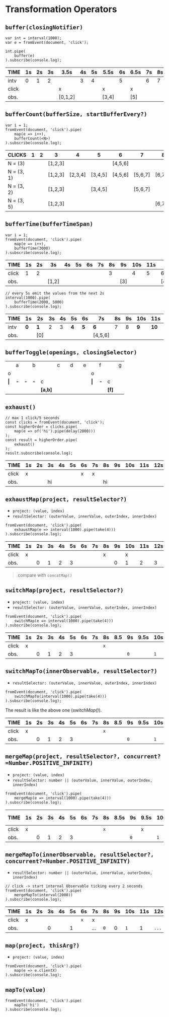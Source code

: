 # Transformation Operators

## `buffer(closingNotifier)`

```
var int = interval(1000);
var e = fromEvent(document, 'click');

int.pipe(
	buffer(e)
).subscribe(console.log);
```

| TIME | 1s | 2s | 3s | 3.5s    | 4s | 5s | 5.5s    | 6s | 6.5s | 7s | 8s | 9s | 9.25s   | 9.75s | 10s |
|------|----|----|----|---------|----|----|---------|----|------|----|----|----|---------|-------|-----|
| intv | 0  | 1  | 2  |         | 3  | 4  |         | 5  |      | 6  | 7  | 8  |         |       | 9   |
| click |   |    |    | x       |    |    | x       |    | x    |    |    |    | x       | x     |     |
| obs. |    |    |    | [0,1,2] |    |    | [3,4]   |    | [5]  |    |    |    | [6,7,8] | []    |     |

## `bufferCount(bufferSize, startBufferEvery?)`

```
var i = 1;
fromEvent(document, 'click').pipe(
	map(e => i++),
	bufferCount(<N>)
).subscribe(console.log);
```

| CLICKS      | 1 | 2 | 3 | 4 | 5 | 6 | 7 | 8 | 9 | 10 | 11 | 12 | 13 |
|-------------|---|---|---|---|---|---|---|---|---|----|----|----|----|
| N = (3)     |   |   | [1,2,3] | | | [4,5,6] | | | [7,8,9] | | | [10,11,12] | |
| N = (3, 1)  |   |   | [1,2,3] | [2,3,4] | [3,4,5] | [4,5,6] | [5,6,7] | [6,7,8] | [7,8,9] | [8,9,10] | [9,10,11] | [10,11,12] | [11,12,13] |
| N = (3, 2)  |   |   | [1,2,3] | | [3,4,5] | | [5,6,7] | | [7,8,9] | | [9,10,11] | | [11,12,13] |
| N = (3, 5)  |   |   | [1,2,3] | | | | | [6,7,8] | | | | | [11,12,13] |

## `bufferTime(bufferTimeSpan)`

```
var i = 1;
fromEvent(document, 'click').pipe(
	map(e => i++),
	bufferTime(3000)
).subscribe(console.log);
```

| TIME        | 1s | 2s | 3s | 4s | 5s | 6s | 7s | 8s | 9s | 10s | 11s | 12s |
|-------------|----|----|----|----|----|----|----|----|----|-----|-----|-----|
| click       | 1  | 2  |    |    |    |    |    | 3  |    | 4   | 5   | 6   |
| obs.        | | | [1,2]    |    |    |    |    |   | [3] |     |     | [4,5,6] |

```
// every 5s emit the values from the next 2s
interval(1000).pipe(
	bufferTime(2000, 5000)
).subscribe(console.log);
```

| TIME        | 1s | 2s | 3s | 4s | 5s | 6s | 7s | 8s | 9s | 10s | 11s | 12s | 13s | 14s |
|-------------|----|----|----|----|----|----|----|----|----|-----|-----|-----|-----|-----|
| intv        | **0**  | **1**  | 2  | 3  | **4**  | **5**  | **6**  | 7  | 8  | **9** | **10** | **11** | 12  | 13  |
| obs.        |    | [0] |   |    |    |    | [4,5,6] | |  |     |     | [9,10,11] | |   |

## `bufferToggle(openings, closingSelector)`

|  |  |  |  |  |  |  |  |  |  |  |  |  |  |
|--|--|--|--|--|--|--|--|--|--|--|--|--|--|
|     | a   |    | b   |    | c    |    | d    |    | e    |    | f   |    | g   |
| o   |     |    |     |    |      |    |      |    |      | o  |     |    |     |
| **\|**  | **-**   | **-**  | **-**   | c  |      |    |      |    |      | **\|** | **-**    | c  |     |
|     |     |    |     | **[a,b]**   |      |    |      |    |      |    |     | **[f]**   |     |

## `exhaust()`

```
// max 1 click/5 seconds
const clicks = fromEvent(document, 'click');
const higherOrder = clicks.pipe(
	map(e => of('hi').pipe(delay(2000)))
);
const result = higherOrder.pipe(
	exhaust()
);
result.subscribe(console.log);
```

| TIME | 1s | 2s | 3s | 4s | 5s | 6s | 7s | 8s | 9s | 10s | 11s | 12s |
|-------|-----|----|----|----|----|----|----|----|----|------|------|---|
| click | x   |    |    |    |    | x   | x  |
| obs.  |     |    |  hi |   |    |     |     | hi | | | | |

## `exhaustMap(project, resultSelector?)`

* `project: (value, index)`
* `resultSelector: (outerValue, innerValue, outerIndex, innerIndex)`
```
fromEvent(document, 'click').pipe(
	exhaustMap(e => interval(1000).pipe(take(4)))
).subscribe(console.log);
```

| TIME | 1s | 2s | 3s | 4s | 5s | 6s | 7s | 8s | 9s | 10s | 11s | 12s |
|-------|-----|----|----|----|----|----|----|----|----|------|------|---|
| click | x |   |   |   |   | | | x | | x | | |
| obs. | | 0 | 1 | 2 | 3 | | | | 0 | 1 | 2 | 3 |

> compare with `concatMap()`

## `switchMap(project, resultSelector?)`

* `project: (value, index)`
* `resultSelector: (outerValue, innerValue, outerIndex, innerIndex)`

```
fromEvent(document, 'click').pipe(
	switchMap(e => interval(1000).pipe(take(4)))
).subscribe(console.log);
```

| TIME | 1s | 2s | 3s | 4s | 5s | 6s | 7s | 8s | 8.5 | 9s | 9.5s | 10s | 10.5s | 11s | 11.5s | 12s | 12.5s | 13s | 13.5s | 14s | 14.5s | 15s |
|-------|----|----|----|----|----|--|--|--|--|--|--|--|--|--|--|--|--|--|--|--|--|--|
| click | x   |    |   |   | | | | `x` | | | | | x | | | |
| obs.  |  |  0  | 1 | 2 | 3 | | | | | `0` | | `1` | | | 0 | | 1 | | 2 | | 3 | |

## `switchMapTo(innerObservable, resultSelector?)`

* `resultSelector: (outerValue, innerValue, outerIndex, innerIndex)`

```
fromEvent(document, 'click').pipe(
	switchMapTo(interval(1000).pipe(take(4)))
).subscribe(console.log);
```

The result is like the above one (_switchMap()_).

| TIME | 1s | 2s | 3s | 4s | 5s | 6s | 7s | 8s | 8.5 | 9s | 9.5s | 10s | 10.5s | 11s | 11.5s | 12s | 12.5s | 13s | 13.5s | 14s | 14.5s | 15s |
|-------|----|----|----|----|----|--|--|--|--|--|--|--|--|--|--|--|--|--|--|--|--|--|
| click | x   |    |   |   | | | | `x` | | | | | x | | | |
| obs.  |  |  0  | 1 | 2 | 3 | | | | | `0` | | `1` | | | 0 | | 1 | | 2 | | 3 | |

## `mergeMap(project, resultSelector?, concurrent?=Number.POSITIVE_INFINITY)`

* `project: (value, index)`
* `resultSelector: number || (outerValue, innerValue, outerIndex, innerIndex)`

```
fromEvent(document, 'click').pipe(
	mergeMap(e => interval(1000).pipe(take(4)))
).subscribe(console.log);
```

| TIME | 1s | 2s | 3s | 4s | 5s | 6s | 7s | 8s | 8.5s | 9s | 9.5s | 10s | 10.5 s | 11s | 11.5s | 12s | 12.5s | 13s | 13.5s | 14s |
|-------|-----|----|----|----|----|----|----|----|----|------|------|---|---|---|---|--|--|--|--|--|
| click | x |   |   |   |   | | | `x` | | |x | | | | | | | | | |
| obs. | | 0 | 1 | 2 | 3 | | | | | `0` | | `1` | 0 | `2` | 1 | `3` | 2 | | 3 | |

## `mergeMapTo(innerObservable, resultSelector?, concurrent?=Number.POSITIVE_INFINITY)`

* `resultSelector: number || (outerValue, innerValue, outerIndex, innerIndex)`

```
// click -> start internal Observable ticking every 2 seconds
fromEvent(document, 'click').pipe(
	mergeMapTo(interval(2000))
).subscribe(console.log);
```

| TIME | 1s | 2s | 3s | 4s | 5s | 6s | 7s | 8s | 9s | 10s | 11s | 12s | 13s |
|--------|---|-----|----|----|-----|---|----|----|-----|------|-----|----|----|
| click  | x  |     |     |    |   | `x`   |  x   | | | | | | |
| obs.   |    |   | 0  |   | 1 | | ... | `0` | 0  | `1` |1  | `...` | ... |

## `map(project, thisArg?)`

* `project: (value, index)`

```
fromEvent(document, 'click').pipe(
	map(e => e.clientX)
).subscribe(console.log);
```

## `mapTo(value)`

```
fromEvent(document, 'click').pipe(
	mapTo('hi')
).subscribe(console.log);
```